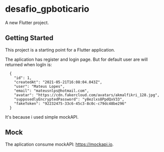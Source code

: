 # desafio_gpboticario

A new Flutter project.

## Getting Started

This project is a starting point for a Flutter application.

The aplication has register and login page. But for default user are will returned when logIn is:

```
  {
    "id": 1,
    "createdAt": "2021-05-21T16:08:04.043Z",
    "user": "Mateus Lopes",
    "email": "mateusnlps@hotmail.com",
    "avatar": "https://cdn.fakercloud.com/avatars/akmalfikri_128.jpg",
    "supposedlyEncryptedPassword": "y8ezlxs8PpdQxV33",
    "fakeToken": "92232475-33c6-45c3-8c0c-c79dc48be296"
  }
```

It's because i used simple mockAPI.
  
## Mock

The aplication consume mockAPI: https://mockapi.io.
